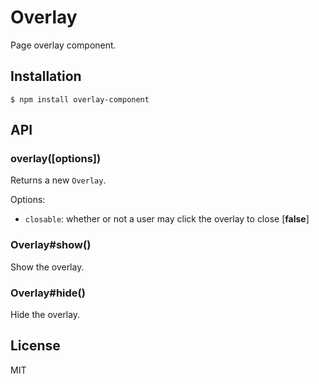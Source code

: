 
# Overlay

  Page overlay component.

## Installation

```
$ npm install overlay-component
```

## API

### overlay([options])

  Returns a new `Overlay`.

  Options:

  - `closable`: whether or not a user may click the overlay to close [__false__]

### Overlay#show()

  Show the overlay.

### Overlay#hide()

  Hide the overlay.

## License

  MIT